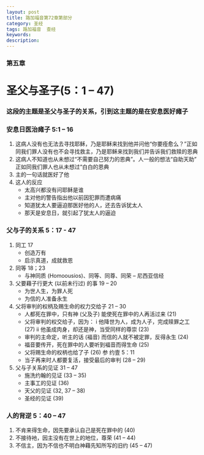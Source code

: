 ```yaml
---
layout: post
title: 路加福音第72章第部分
category: 圣经
tags: 路加福音  查经
keywords: 
description: 
---
```


### 第五章
<h1>圣父与圣子(5：1 – 47)</h1>     
<h3>这段的主题是圣父与圣子的关系，引到这主题的是在安息医好瘫子</h3>

###  安息日医治瘫子  5:1 – 16
1. 这病人没有也无法去寻找耶稣，乃是耶稣来找到他并问他“你要痊愈么？”正如同我们罪人没有也不会寻找救主，乃是耶稣来找到我们并告诉我们救赎的恩典
2. 这病人不知道也从未想过“不需要自己努力的恩典”。人一般的想法“自助天助” 正如同我们罪人也从未想过“白白的恩典
3. 主的一句话就医好了他
4. 这人的反应
    - 太高兴都没有问耶稣是谁
    - 主对他的警告指出他以前因犯罪而遭病痛
    - 知道犹太人要逼迫那医好他的人，还去告诉犹太人
    - 那天是安息日，就引起了犹太人的逼迫    


###  父与子的关系 5：17 - 47
1. 同工 17
    - 创造万有
    - 启示真道，成就救恩
2. 同等 18；23
    - 与神同质 (Homoousios)、同等、同尊、同荣 – 尼西亚信经
3. 父要藉子行更大 (以前未行过) 的事 19 – 20
    - 为世人生，为罪人死
    - 为信的人准备永生
4. 父将审判的权柄及赐生命的权力交给子 21 – 30
    - 人都死在罪中，只有神 (父及子) 能使死在罪中的人再活过来 (21)
    - 父将审判的权交给子，因为：
           i 他降世为人，成为人子，完成赎罪之工 (27)
           ii 他虽成肉身，却还是神，当受同样的尊崇 (23)
    - 审判的主命定，听主的话 (褔音) 而信的人就不被定罪，反得永生 (24)
    - 福音要传开，死在罪中的人要听到褔音而得生命 (25)
    - 父将赐生命的权柄也给了子 (26) 参 约壹 5：11
    - 当子再来时人都要复活，接受最后的审判 (28 – 29)
5. 父与子关系的见证 31 – 47
    - 施洗约翰的见证 (33 – 35)
    - 主事工的见证 (36)
    - 天父的见证 (32, 37 – 38)
    - 圣经的见证 (39) 

###  人的背逆 5：40 – 47
1. 不肯来得生命，因先要承认自己是死在罪中的 (40)
2. 不接待衪，因主没有在世上的地位，尊荣 (41 – 44)
3. 不信主，因为不信也不明白神藉先知所写的旧约 (45 – 47)


